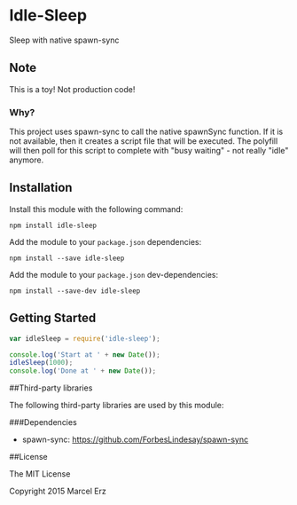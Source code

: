 Idle-Sleep
==========

Sleep with native spawn-sync

## Note

This is a toy! Not production code!


### Why?
This project uses spawn-sync to call the native spawnSync function. If it is not available, then it creates a script file that will be executed. The polyfill will then poll for this script to complete with "busy waiting" - not really "idle" anymore.


## Installation

Install this module with the following command:
```shell
npm install idle-sleep
```

Add the module to your ```package.json``` dependencies:
```shell
npm install --save idle-sleep
```
Add the module to your ```package.json``` dev-dependencies:
```shell
npm install --save-dev idle-sleep
```

## Getting Started

```javascript
var idleSleep = require('idle-sleep');

console.log('Start at ' + new Date());
idleSleep(1000);
console.log('Done at ' + new Date());
```

##Third-party libraries

The following third-party libraries are used by this module:

###Dependencies
* spawn-sync: https://github.com/ForbesLindesay/spawn-sync

##License

The MIT License

Copyright 2015 Marcel Erz
